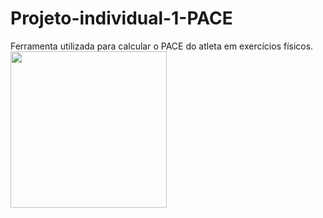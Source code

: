 # Projeto-individual-1-PACE
Ferramenta utilizada para calcular o PACE do atleta em exercícios físicos. 
<a href="https://gabrielazevedo98.github.io/Projeto-individual-1---PACE/"><img src=".\imc.png" width="250px"></a>
